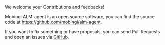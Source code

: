We welcome your Contributions and feedbacks!

Mobingi ALM-agent is an open source software, you can find the source code at https://github.com/mobingi/alm-agent.

If you want to fix something or have proposals, you can send Pull Requests and open an issues via [GitHub](https://github.com/mobingi/alm-agent "GitHub").
